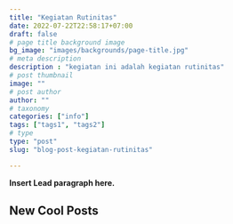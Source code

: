 ```yaml
---
title: "Kegiatan Rutinitas"
date: 2022-07-22T22:58:17+07:00
draft: false
# page title background image
bg_image: "images/backgrounds/page-title.jpg"
# meta description
description : "kegiatan ini adalah kegiatan rutinitas"
# post thumbnail
image: ""
# post author
author: ""
# taxonomy
categories: ["info"]
tags: ["tags1", "tags2"]
# type
type: "post"
slug: "blog-post-kegiatan-rutinitas"

---
```


**Insert Lead paragraph here.**

## New Cool Posts

